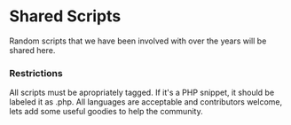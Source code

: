 # Shared Scripts
Random scripts that we have been involved with over the years will be shared here.

### Restrictions
All scripts must be apropriately tagged. If it's a PHP snippet, it should be labeled it as .php. All languages are acceptable and contributors welcome, lets add some useful goodies to help the community.
